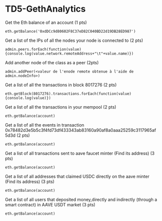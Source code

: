 # TD5-GethAnalytics

Get the Eth balance of an account (1 pts)
```
eth.getBalance('0xdDCc9d80602F8C37eD82C040BD22d19DB28ED987')
```
Get a list of the IPs of all the nodes your node is connected to (2 pts)
```
admin.peers.forEach(function(value){console.log(value.network.remoteAddress+"\t"+value.name)})
```
Add another node of the class as a peer (2pts)
```
admin.addPeer(<valeur de l'enode remote obtenue à l'aide de admin.nodeInfo>) 
```
Get a list of all the transactions in block 8017276 (2 pts)
```
eth.getBlock(8017276).transactions.forEach(function(value){console.log(value)})
```
Get a list of all the transactions in your mempool (2 pts)
```
eth.getBalance(account)
```
Get a list of all the events in transaction 0x78482d3e5b5c3f4fd73df433343ab83160a90af8a0aaa25259c3117965af5d3d (2 pts)
```
eth.getBalance(account)
```
Get a list of all transactions sent to aave faucet minter (Find its address) (3 pts)
```
eth.getBalance(account)
```
Get a list of all addresses that claimed USDC directly on the aave minter (Find its address) (3 pts)
```
eth.getBalance(account)
```
Get a list of all users that deposited money,directly and indirectly (through a smart contract) in AAVE USDT market (3 pts)
```
eth.getBalance(account)
```

